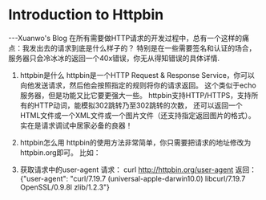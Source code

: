 # Introduction to Httpbin
---Xuanwo's Blog
在所有需要做HTTP请求的开发过程中，总有一个这样的痛点：我发出去的请求到底是什么样子的？
特别是在一些需要签名和认证的场合，服务器只会冷冰冰的返回一个40x错误，你无从得知错误的具体详情.

1. httpbin是什么
httpbin是一个HTTP Request & Response Service，你可以向他发送请求，然后他会按照指定的规则将你的请求返回。
这个类似于echo服务器，但是功能又比它要更强大一些。 
httpbin支持HTTP/HTTPS，支持所有的HTTP动词，能模拟302跳转乃至302跳转的次数，
还可以返回一个HTML文件或一个XML文件或一个图片文件（还支持指定返回图片的格式）。实在是请求调试中居家必备的良器！

2. httpbin怎么用
httpbin的使用方法非常简单，你只需要把请求的地址修改为httpbin.org即可。 比如：

3. 获取请求中的user-agent
请求：
curl http://httpbin.org/user-agent
返回：
{"user-agent": "curl/7.19.7 (universal-apple-darwin10.0) libcurl/7.19.7 OpenSSL/0.9.8l zlib/1.2.3"}
